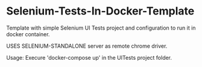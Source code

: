 # Selenium-Tests-In-Docker-Template
Template with simple Selenium UI Tests project and configuration to run it in docker container.

USES SELENIUM-STANDALONE server as remote chrome driver.

Usage:
Execure 'docker-compose up' in the UITests project folder.
